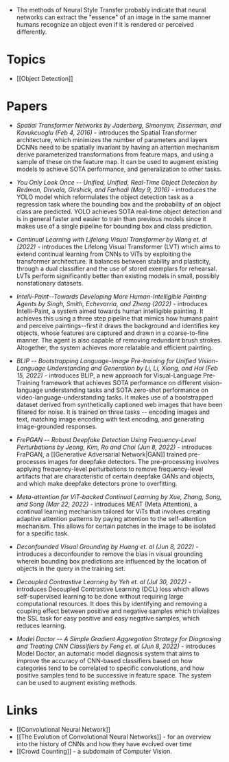 
* The methods of Neural Style Transfer probably indicate that neural networks can extract the "essence" of an image in the same manner humans recognize an object even if it is rendered or perceived differently.

# Topics 
* [[Object Detection]]
# Papers
* *Spatial Transformer Networks by Jaderberg, Simonyan, Zisserman, and Kavukcuoglu (Feb 4, 2016)* - introduces the Spatial Transformer architecture, which minimizes the number of parameters and layers DCNNs need to be spatially invariant by having an attention mechanism derive parameterized transformations from feature maps, and using a sample of these on the feature map. It can be used to augment existing models to achieve SOTA performance, and generalization to other tasks.

* *You Only Look Once -- Unified, Unified, Real-Time Object Detection by Redmon, Divvala, Girshick, and Farhadi (May 9, 2016)* - introduces the YOLO model which reformulates the object detection task as a regression task where the bounding box and the probability of an object class are predicted. YOLO achieves SOTA real-time object detection and is in general faster and easier to train than previous models since it makes use of a single pipeline for bounding box and class prediction.

* *Continual Learning with Lifelong Visual Transformer by Wang et. al (2022)* - introduces the Lifelong Visual Transformer (LVT) which aims to extend continual learning from CNNs to ViTs by exploiting the transformer architecture. It balances between stability and plasticity, through a dual classifier and the use of stored exemplars for rehearsal. LVTs perform significantly better than existing models in small, possibly nonstationary datasets.

* *Intelli-Paint--Towards Developing More Human-Intelligible Painting Agents by Singh, Smith, Echevarria, and Zheng (2022)* - introduces Intelli-Paint, a system aimed towards human intelligible painting. It achieves this using a three step pipeline that mimics how humans paint and perceive paintings--first it draws the background and identifies key objects, whose features are captured and drawn in a coarse-to-fine manner. The agent is also capable of removing redundant brush strokes. Altogether, the system achieves more relatable and efficient painting. 

* *BLIP -- Bootstrapping Language-Image Pre-training for Unified Vision-Language Understanding and Generation by Li, Li, Xiong, and Hoi (Feb 15, 2022)* - introduces BLIP, a new approach for Visual-Language Pre-Training framework that achieves SOTA performance on different vision-language understanding tasks and SOTA zero-shot performance on video-language-understanding tasks. It makes use of a bootstrapped dataset derived from synthetically captioned web images that have been filtered for noise. It is trained on three tasks -- encoding images and text, matching image encoding with text encoding, and generating image-grounded responses.

* *FrePGAN -- Robust Deepfake Detection Using Frequency-Level Perturbations by Jeong, Kim, Ro and Choi (Jun 8, 2022)* - introduces FraPGAN, a [[Generative Adversarial Network|GAN]] trained pre-processes images for deepfake detectors. The pre-processing involves applying frequency-level perturbations to remove frequency-level artifacts that are characteristic of certain deepfake GANs and objects, and which make deepfake detectors prone to overfitting.

* *Meta-attention for ViT-backed Continual Learning by Xue, Zhang, Song, and Song (Mar 22, 2022)* - introduces MEAT (Meta Attention), a continual learning mechanism tailored for ViTs that involves creating adaptive attention patterns by paying attention to the self-attention mechanism. This allows for certain patches in the image to be isolated for a specific task.

* *Deconfounded Visual Grounding by Huang et. al (Jun 8, 2022)* - introduces a deconfounder to remove the bias in visual grounding wherein bounding box predictions are influenced by the location of objects in the query in the training set.

* *Decoupled Contrastive Learning by Yeh et. al (Jul 30, 2022)* - introduces Decoupled Contrastive Learning (DCL) loss which allows self-supervised learning to be done without requiring large computational resources. It does this by identifying and removing a coupling effect between positive and negative samples which trivializes the SSL task for easy positive and easy negative samples, which reduces learning.

*  *Model Doctor -- A Simple Gradient Aggregation Strategy for Diagnosing and Treating CNN Classifiers by Feng et. al (Jun 8, 2022)* - introduces Model Doctor, an automatic model diagnosis system that aims to improve the accuracy of CNN-based classifiers based on how categories tend to be correlated to specific convolutions, and how positive samples tend to be successive in feature space. The system can be used to augment existing methods. 
# Links
* [[Convolutional Neural Network]]
* [[The Evolution of Convolutional Neural Networks]] - for an overview into the history of CNNs and how they have evolved over time
* [[Crowd Counting]] - a subdomain of Computer Vision.

